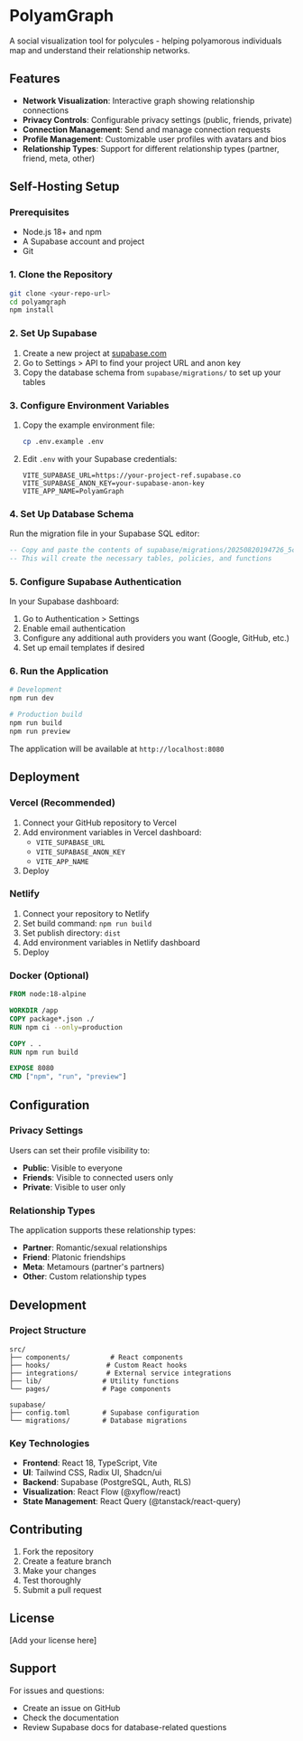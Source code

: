 # PolyamGraph

A social visualization tool for polycules - helping polyamorous individuals map and understand their relationship networks.

## Features

- **Network Visualization**: Interactive graph showing relationship connections
- **Privacy Controls**: Configurable privacy settings (public, friends, private)
- **Connection Management**: Send and manage connection requests
- **Profile Management**: Customizable user profiles with avatars and bios
- **Relationship Types**: Support for different relationship types (partner, friend, meta, other)

## Self-Hosting Setup

### Prerequisites

- Node.js 18+ and npm
- A Supabase account and project
- Git

### 1. Clone the Repository

```bash
git clone <your-repo-url>
cd polyamgraph
npm install
```

### 2. Set Up Supabase

1. Create a new project at [supabase.com](https://supabase.com)
2. Go to Settings > API to find your project URL and anon key
3. Copy the database schema from `supabase/migrations/` to set up your tables

### 3. Configure Environment Variables

1. Copy the example environment file:
   ```bash
   cp .env.example .env
   ```

2. Edit `.env` with your Supabase credentials:
   ```env
   VITE_SUPABASE_URL=https://your-project-ref.supabase.co
   VITE_SUPABASE_ANON_KEY=your-supabase-anon-key
   VITE_APP_NAME=PolyamGraph
   ```

### 4. Set Up Database Schema

Run the migration file in your Supabase SQL editor:

```sql
-- Copy and paste the contents of supabase/migrations/20250820194726_5c07d8d6-7a4a-4422-8e50-e9a53ff08dce.sql
-- This will create the necessary tables, policies, and functions
```

### 5. Configure Supabase Authentication

In your Supabase dashboard:

1. Go to Authentication > Settings
2. Enable email authentication
3. Configure any additional auth providers you want (Google, GitHub, etc.)
4. Set up email templates if desired

### 6. Run the Application

```bash
# Development
npm run dev

# Production build
npm run build
npm run preview
```

The application will be available at `http://localhost:8080`

## Deployment

### Vercel (Recommended)

1. Connect your GitHub repository to Vercel
2. Add environment variables in Vercel dashboard:
   - `VITE_SUPABASE_URL`
   - `VITE_SUPABASE_ANON_KEY`
   - `VITE_APP_NAME`
3. Deploy

### Netlify

1. Connect your repository to Netlify
2. Set build command: `npm run build`
3. Set publish directory: `dist`
4. Add environment variables in Netlify dashboard
5. Deploy

### Docker (Optional)

```dockerfile
FROM node:18-alpine

WORKDIR /app
COPY package*.json ./
RUN npm ci --only=production

COPY . .
RUN npm run build

EXPOSE 8080
CMD ["npm", "run", "preview"]
```

## Configuration

### Privacy Settings

Users can set their profile visibility to:
- **Public**: Visible to everyone
- **Friends**: Visible to connected users only
- **Private**: Visible to user only

### Relationship Types

The application supports these relationship types:
- **Partner**: Romantic/sexual relationships
- **Friend**: Platonic friendships
- **Meta**: Metamours (partner's partners)
- **Other**: Custom relationship types

## Development

### Project Structure

```
src/
├── components/          # React components
├── hooks/              # Custom React hooks
├── integrations/       # External service integrations
├── lib/               # Utility functions
└── pages/             # Page components

supabase/
├── config.toml        # Supabase configuration
└── migrations/        # Database migrations
```

### Key Technologies

- **Frontend**: React 18, TypeScript, Vite
- **UI**: Tailwind CSS, Radix UI, Shadcn/ui
- **Backend**: Supabase (PostgreSQL, Auth, RLS)
- **Visualization**: React Flow (@xyflow/react)
- **State Management**: React Query (@tanstack/react-query)

## Contributing

1. Fork the repository
2. Create a feature branch
3. Make your changes
4. Test thoroughly
5. Submit a pull request

## License

[Add your license here]

## Support

For issues and questions:
- Create an issue on GitHub
- Check the documentation
- Review Supabase docs for database-related questions

